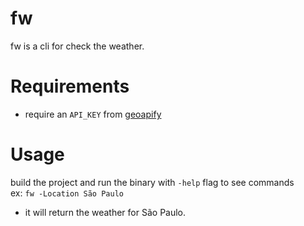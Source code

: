 # fw
fw is a cli for check the weather.

# Requirements
- require an `API_KEY` from [geoapify](https://api.geoapify.com)

# Usage 
build the project and run the binary with `-help` flag to see commands <br />
ex: ``fw -Location São Paulo`` <br />
- it will return the weather for São Paulo.
